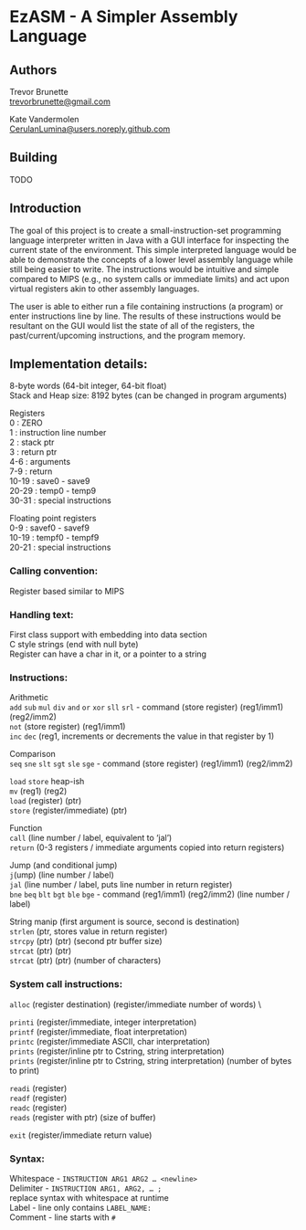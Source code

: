 # EzASM - A Simpler Assembly Language

## Authors 
Trevor Brunette\
trevorbrunette@gmail.com

Kate Vandermolen\
CerulanLumina@users.noreply.github.com

## Building

TODO

## Introduction

The goal of this project is to create a small-instruction-set programming language interpreter written in Java with a GUI interface for inspecting the current state of the environment. This simple interpreted language would be able to demonstrate the concepts of a lower level assembly language while still being easier to write. The instructions would be intuitive and simple compared to MIPS (e.g., no system calls or immediate limits) and act upon virtual registers akin to other assembly languages.

The user is able to either run a file containing instructions (a program) or enter instructions line by line. The results of these instructions would be resultant on the GUI would list the state of all of the registers, the past/current/upcoming instructions, and the program memory.

## Implementation details:

8-byte words (64-bit integer, 64-bit float) \
Stack and Heap size: 8192 bytes (can be changed in program arguments)

Registers \
0 : ZERO \
1 : instruction line number \
2 : stack ptr \
3 : return ptr \
4-6 : arguments \
7-9 : return \
10-19 : save0 - save9 \
20-29 : temp0 - temp9 \
30-31 : special instructions 

Floating point registers \
0-9 : savef0 - savef9 \
10-19 : tempf0 - tempf9 \
20-21 : special instructions 
 

### Calling convention:
Register based similar to MIPS 

### Handling text:
First class support with embedding into data section \
C style strings (end with null byte) \
Register can have a char in it, or a pointer to a string 

### Instructions: 
Arithmetic \
`add` `sub` `mul` `div` `and` `or` `xor` `sll` `srl` - command (store register) (reg1/imm1) (reg2/imm2) \
`not` (store register) (reg1/imm1) \
`inc` `dec` (reg1, increments or decrements the value in that register by 1)

Comparison \
`seq` `sne` `slt` `sgt` `sle` `sge` - command (store register) (reg1/imm1) (reg2/imm2)

`load` `store` heap-ish \
`mv` (reg1) (reg2) \
`load` (register) (ptr) \
`store` (register/immediate) (ptr) 

Function \
`call` (line number / label, equivalent to ‘jal’) \
`return` (0-3 registers / immediate arguments copied into return registers) 

Jump (and conditional jump) \
`j`(ump) (line number / label) \
`jal` (line number / label, puts line number in return register) \
`bne` `beq` `blt` `bgt` `ble` `bge` - command (reg1/imm1) (reg2/imm2) (line number / label) 

String manip (first argument is source, second is destination) \
`strlen` (ptr, stores value in return register) \
`strcpy` (ptr) (ptr) (second ptr buffer size) \
`strcat` (ptr) (ptr) \
`strcat` (ptr) (ptr) (number of characters) 

### System call instructions: 
`alloc` (register destination) (register/immediate number of words) \

`printi` (register/immediate, integer interpretation) \
`printf` (register/immediate, float interpretation) \
`printc` (register/immediate ASCII, char interpretation) \
`prints` (register/inline ptr to Cstring, string interpretation) \
`prints` (register/inline ptr to Cstring, string interpretation) (number of bytes to print) 

`readi` (register) \
`readf` (register) \
`readc` (register) \
`reads` (register with ptr) (size of buffer) 

`exit` (register/immediate return value) 

### Syntax:
Whitespace - `INSTRUCTION ARG1 ARG2 … <newline>` \
Delimiter - `INSTRUCTION ARG1, ARG2, … ;` \
replace syntax with whitespace at runtime \
Label - line only contains `LABEL_NAME:` \
Comment - line starts with `#` 
